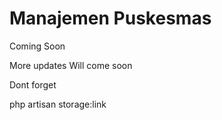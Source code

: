 # Manajemen Puskesmas

Coming Soon

More updates Will come soon

Dont forget 

php artisan storage:link
